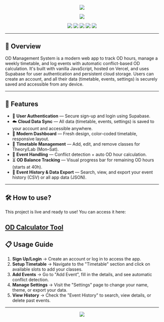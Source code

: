 <!-- Banner -->
<p align="center">
  <img src="https://capsule-render.vercel.app/api?type=waving&color=0:001F1F,100:00FFD1&height=200&section=header&text=OD%20Management%20System&fontSize=40&fontColor=00FFD1&animation=fadeIn&fontAlignY=35"/>
</p>

<!-- Typing Animation -->
<p align="center">
  <img src="https://readme-typing-svg.herokuapp.com?font=Fira+Code&size=24&pause=1000&color=00FFD1&center=true&vCenter=true&width=700&lines=Sleek+College+OD+Tracker;Interactive+and+Fully+Responsive;No+Backend+Required;Built+with+HTML+CSS+JS;Hosted+using+Vercel+and+Supabase"/>
</p>

<p align="center">
  <img src="https://img.shields.io/badge/HTML5-E34F26?style=for-the-badge&logo=html5&logoColor=white"/>
  <img src="https://img.shields.io/badge/CSS3-1572B6?style=for-the-badge&logo=css3&logoColor=white"/>
  <img src="https://img.shields.io/badge/JavaScript-F7DF1E?style=for-the-badge&logo=javascript&logoColor=black"/>
  <img src="https://img.shields.io/badge/Vercel-000000?style=for-the-badge&logo=vercel&logoColor=white"/>
  <img src="https://img.shields.io/badge/Supabase-3ECF8E?style=for-the-badge&logo=supabase&logoColor=white"/>
</p>

---

## 📌 Overview
OD Management System is a modern web app to track OD hours, manage a weekly timetable, and log events with automatic conflict-based OD calculation. It's built with vanilla JavaScript, hosted on Vercel, and uses Supabase for user authentication and persistent cloud storage. Users can create an account, and all their data (timetable, events, settings) is securely saved and accessible from any device.

---

## 🚀 Features
- 🔐 **User Authentication** — Secure sign-up and login using Supabase.
- ☁️ **Cloud Data Sync** — All data (timetable, events, settings) is saved to your account and accessible anywhere.
- 🎨 **Modern Dashboard** — Fresh design, color-coded timetable, responsive layout.
- 📅 **Timetable Management** — Add, edit, and remove classes for Theory/Lab (Mon–Sat).
- 📆 **Event Handling** — Conflict detection + auto OD hour calculation.
- ⏳ **OD Balance Tracking** — Visual progress bar for remaining OD hours (starts at 40h).
- 📜 **Event History & Data Export** — Search, view, and export your event history (CSV) or all app data (JSON).

---

## 🛠 How to use?
This project is live and ready to use! You can access it here:

[**OD Calculator Tool**](https://od-calculator-one.vercel.app)
---

## 📋 Usage Guide
1.	**Sign Up/Login** → Create an account or log in to access the app.
2.	**Setup Timetable** → Navigate to the "Timetable" section and click on available slots to add your classes.
3.	**Add Events** → Go to "Add Event", fill in the details, and see automatic conflict detection.
4.	**Manage Settings** → Visit the "Settings" page to change your name, theme, or export your data.
5.	**View History** → Check the "Event History" to search, view details, or delete past events.

---

<p align="center">
  <img src="https://capsule-render.vercel.app/api?type=waving&color=0:001F1F,100:00FFD1&height=120&section=footer"/>
</p>
